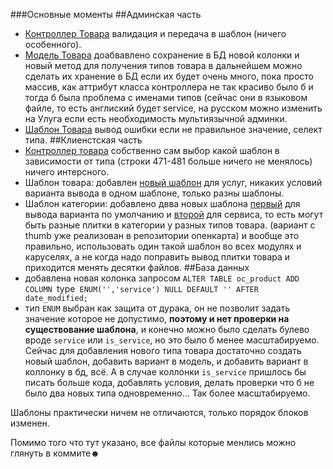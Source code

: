 ###Основные моменты
##Админская часть 
- [Контроллер Товара](https://github.com/dljesus/test_nebule/blob/master/admin/controller/catalog/product.php) валидация и передача в шаблон (ничего особенного).
- [Модель Товара](https://github.com/dljesus/test_nebule/blob/master/admin/model/catalog/product.php) доабвавлено сохранение в БД новой колонки и новый метод для получения типов товара в дальнейшем можно сделать их хранение в БД если их будет очень много, пока просто массив, как аттрибут класса контроллера не так красиво было б и тогда б была проблема с именами типов (сейчас они в языковом файле, то есть англиский будет service, на русском можно изменить на Улуга если есть необходимость мультиязычной админки.
- [Шаблон Товара](https://github.com/dljesus/test_nebule/blob/master/admin/view/template/catalog/product_form.tpl) вывод ошибки если не правильное значение, селект типа.
##Клиенстская часть
- [Контроллер товара](https://github.com/dljesus/test_nebule/blob/master/catalog/controller/product/product.php) собственно сам выбор какой шаблон в зависимости от типа (строки 471-481 больше ничего не менялось) ничего интерсного.
- Шаблон товара:  добавлен [новый шаблон](https://github.com/dljesus/test_nebule/blob/master/catalog/view/theme/default/template/product/product_service.tpl) для услуг, никаких условий варианта вывода в одном шаблоне, только разны шаблоны.
- Шаблон категории:  добавлено двва новых шаблона [первый](https://github.com/dljesus/test_nebule/blob/master/catalog/view/theme/default/template/product/thumb.tpl) для вывода варианта по умолчанию и [второй](https://github.com/dljesus/test_nebule/blob/master/catalog/view/theme/default/template/product/thumb_service.tpl) для сервиса, то есть могут быть разные плитки в категории у разных типов товара. (вариант с thumb уже реализован в репозитории опенкарта) и вообще это правильно, использовать один такой шаблон во всех модулях и каруселях, а не когда надо поправить вывод плитки товара и приходится менять десятки файлов. 
##База данных
- добавлена новая колонка запросом `ALTER TABLE oc_product ADD COLUMN `type` ENUM('','service') NULL DEFAULT '' AFTER date_modified;`
- тип `ENUM` выбран как защита от дурака, он не позволит задать значение которое не допустимо, **поэтому и нет проверки на существование шаблона**, и конечно можно было сделать булево вроде `service` или `is_service`, но это было б менее масштабируемо. Сейчас для добавления нового типа товара достаточно создать новый шаблон, добавить вариант в модель, и добавить вариант в коллонку в бд, всё. А в случае коллонки `is_service` пришлось бы писать больше кода, добавлять условия, делать проверки что б не было два новых типа одновременно... Так более масштабируемо.
 

Шаблоны практически ничем не отличаются, только порядок блоков изменен.

Помимо того что тут указано, все файлы которые менлись можно глянуть в коммите☻ 
